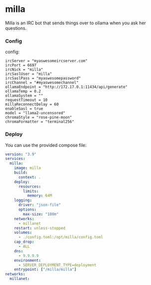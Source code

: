 # milla

Milla is an IRC bot that sends things over to ollama when you ask her questions.

### Config

config:

```
ircServer = "myaswesomeircserver.com"
ircPort = 6697
ircNick = "milla"
ircSaslUser = "milla"
ircSaslPass = "myaswesomepassword"
ircChannel = "#myaswesomechannel"
ollamaEndpoint = "http://172.17.0.1:11434/api/generate"
ollamaTemp = 0.2
ollamaSystem = ""
requestTimeout = 10
millaReconnectDelay = 60
enableSasl = true
model = "llama2-uncensored"
chromaStyle = "rose-pine-moon"
chromaFormatter = "terminal256"
```

### Deploy

You can use the provided compose file:<br/>

```yaml
version: "3.9"
services:
  milla:
    image: milla
    build:
      context: .
    deploy:
      resources:
        limits:
          memory: 64M
    logging:
      driver: "json-file"
      options:
        max-size: "100m"
    networks:
      - millanet
    restart: unless-stopped
    volumes:
      - ./config.toml:/opt/milla/config.toml
    cap_drop:
      - ALL
    dns:
      - 9.9.9.9
    environment:
      - SERVER_DEPLOYMENT_TYPE=deployment
    entrypoint: ["/milla/milla"]
networks:
  millanet:
```
